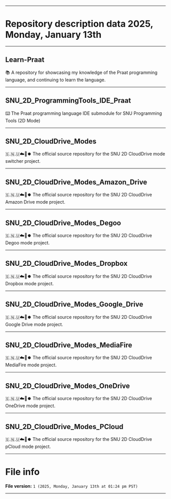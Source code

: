 
***

# Repository description data 2025, Monday, January 13th

---

## Learn-Praat

📚️ A repository for showcasing my knowledge of the Praat programming language, and continuing to learn the language. 

---

## SNU_2D_ProgrammingTools_IDE_Praat

⌨️ The Praat programming language IDE submodule for SNU Programming Tools (2D Mode)

---

## SNU_2D_CloudDrive_Modes

🇸.🇳.🇺☁️💽️⏺️ The official source repository for the SNU 2D CloudDrive mode switcher project.

---

## SNU_2D_CloudDrive_Modes_Amazon_Drive

🇸.🇳.🇺☁️💽️⏺️ The official source repository for the SNU 2D CloudDrive Amazon Drive mode project.

---

## SNU_2D_CloudDrive_Modes_Degoo

🇸.🇳.🇺☁️💽️⏺️ The official source repository for the SNU 2D CloudDrive Degoo mode project.

---

## SNU_2D_CloudDrive_Modes_Dropbox

🇸.🇳.🇺☁️💽️⏺️ The official source repository for the SNU 2D CloudDrive Dropbox mode project.

---

## SNU_2D_CloudDrive_Modes_Google_Drive

🇸.🇳.🇺☁️💽️⏺️ The official source repository for the SNU 2D CloudDrive Google Drive mode project.

---

## SNU_2D_CloudDrive_Modes_MediaFire

🇸.🇳.🇺☁️💽️⏺️ The official source repository for the SNU 2D CloudDrive MediaFire mode project.

---

## SNU_2D_CloudDrive_Modes_OneDrive

🇸.🇳.🇺☁️💽️⏺️ The official source repository for the SNU 2D CloudDrive OneDrive mode project.

---

## SNU_2D_CloudDrive_Modes_PCloud

🇸.🇳.🇺☁️💽️⏺️ The official source repository for the SNU 2D CloudDrive pCloud mode project.

***

# File info

**File version:** `1 (2025, Monday, January 13th at 01:24 pm PST)`

***


